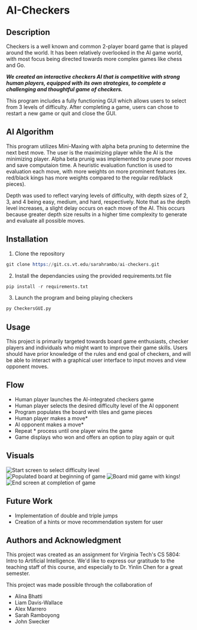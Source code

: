 # AI-Checkers


## Description
Checkers is a well known and common 2-player board game that is played around the world. It has been relatively overlooked in the AI game world, with most focus being directed towards more complex games like chess and Go. <p>***We created an interactive checkers AI that is competitive with strong human players, equipped with its own strategies, to complete a challenging and thoughtful game of checkers.***<br>
<p>This program includes a fully functioning GUI which allows users to select from 3 levels of difficulty. After completing a game, users can chose to restart a new game or quit and close the GUI.
<br>


## AI Algorithm

This program utilizes Mini-Maxing with alpha beta pruning to determine the next best move. The user is the maximizing player while the AI is the minimizing player. Alpha beta prunig was implemented to prune poor moves and save computaion time. A heuristic evaluation function is used to evaluation each move, with more weights on more prominent features (ex. red/black kings has more weights compared to the regular red/black pieces).

<p>Depth was used to reflect varying levels of difficulty, with depth sizes of 2, 3, and 4 being easy, medium, and hard, respectively. Note that as the depth level increases, a slight delay occurs on each move of the AI. This occurs because greater depth size results in a higher time complexity to generate and evaluate all possible moves.<br>


## Installation
1. Clone the repository
```s
git clone https://git.cs.vt.edu/sarahrambo/ai-checkers.git
```

2. Install the dependancies using the provided requirements.txt file
```s
pip install -r requirements.txt

```
3. Launch the program and being playing checkers
```s
py CheckersGUI.py
```

## Usage
This project is primarily targeted towards board game enthusiasts, checker players and individuals who might want to improve their game skills. Users should have prior knowledge of the rules and end goal of checkers, and will be able to interact with a graphical user interface to input moves and view opponent moves. 

## Flow
* Human player launches the AI-integrated checkers game
* Human player selects the desired difficulty level of the AI opponent
* Program populates the board with tiles and game pieces
* Human player makes a move*
* AI opponent makes a move*
* Repeat * process until one player wins the game
* Game displays who won and offers an option to play again or quit

## Visuals
![Start screen to select difficulty level](C:/Users/sarah/OneDrive/Pictures/Screenshots/startscreen.jpg "Startscreen")
![Populated board at beginning of game](C:/Users/sarah/OneDrive/Pictures/Screenshots/game.jpg "Board")
![Board mid game with kings!](C:/Users/sarah/OneDrive/Pictures/Screenshots/kings.jpg "Kings")
![End screen at completion of game](C:/Users/sarah/OneDrive/Pictures/Screenshots/endscreen.jpg "Endscreen")


## Future Work
* Implementation of double and triple jumps
* Creation of a hints or move recommendation system for user


## Authors and Acknowledgment
This project was created as an assignment for Virginia Tech's CS 5804: Intro to Artificial Intelligence. We'd like to express our gratitude to the teaching staff of this course, and especially to Dr. Yinlin Chen for a great semester. 

<p>This project was made possible through the collaboration of<br>

* Alina Bhatti
* Liam Davis-Wallace
* Alex Marrero
* Sarah Ramboyong
* John Swecker


